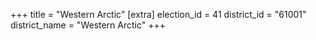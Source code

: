+++
title = "Western Arctic"
[extra]
election_id = 41
district_id = "61001"
district_name = "Western Arctic"
+++
